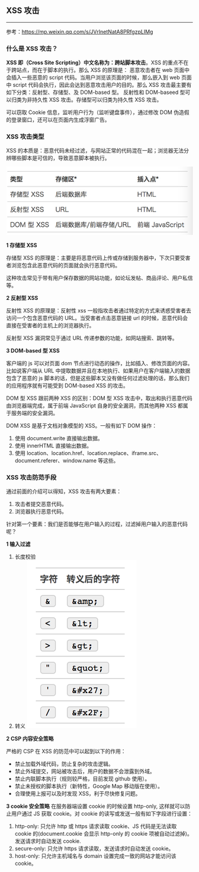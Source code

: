 ## XSS 攻击

---

参考：https://mp.weixin.qq.com/s/JVrInetNatA8PRfgzpLIMg

### 什么是 XSS 攻击？

**XSS 即（Cross Site Scripting）中文名称为：跨站脚本攻击**。XSS 的重点不在于跨站点，而在于脚本的执行。那么 XSS 的原理是：
恶意攻击者在 web 页面中会插入一些恶意的 script 代码。当用户浏览该页面的时候，那么嵌入到 web 页面中 script 代码会执行，因此会达到恶意攻击用户的目的。那么 XSS 攻击最主要有如下分类：反射型、存储型、及 DOM-based 型。 反射性和 DOM-baseed 型可以归类为非持久性 XSS 攻击。存储型可以归类为持久性 XSS 攻击。

可以窃取 Cookie 信息，监听用户行为（监听键盘事件），通过修改 DOM 伪造假的登录窗口，还可以在页面内生成浮窗广告。

### XSS 攻击类型

XSS 的本质是：恶意代码未经过滤，与网站正常的代码混在一起；浏览器无法分辨哪些脚本是可信的，导致恶意脚本被执行。

![avatar](./images/1-1.png)

**1 存储型 XSS**

存储型 XSS 的原理是：主要是将恶意代码上传或存储到服务器中，下次只要受害者浏览包含此恶意代码的页面就会执行恶意代码。

这种攻击常见于带有用户保存数据的网站功能，如论坛发帖、商品评论、用户私信等。

**2 反射型 XSS**

反射性 XSS 的原理是：反射性 xss 一般指攻击者通过特定的方式来诱惑受害者去访问一个包含恶意代码的 URL。当受害者点击恶意链接 url 的时候，恶意代码会直接在受害者的主机上的浏览器执行。

反射型 XSS 漏洞常见于通过 URL 传递参数的功能，如网站搜索、跳转等。

**3 DOM-based 型 XSS**

客户端的 js 可以对页面 dom 节点进行动态的操作，比如插入、修改页面的内容。比如说客户端从 URL 中提取数据并且在本地执行、如果用户在客户端输入的数据包含了恶意的 js 脚本的话，但是这些脚本又没有做任何过滤处理的话，那么我们的应用程序就有可能受到 DOM-based XSS 的攻击。

DOM 型 XSS 跟前两种 XSS 的区别：DOM 型 XSS 攻击中，取出和执行恶意代码由浏览器端完成，属于前端 JavaScript 自身的安全漏洞，而其他两种 XSS 都属于服务端的安全漏洞。

DOM XSS 是基于文档对象模型的 XSS。一般有如下 DOM 操作：

1. 使用 document.write 直接输出数据。
2. 使用 innerHTML 直接输出数据。
3. 使用 location、location.href、location.replace、iframe.src、document.referer、window.name 等这些。

### XSS 攻击防范手段

通过前面的介绍可以得知，XSS 攻击有两大要素：

1. 攻击者提交恶意代码。
2. 浏览器执行恶意代码。

针对第一个要素：我们是否能够在用户输入的过程，过滤掉用户输入的恶意代码呢？

**1 输入过滤**

1. 长度校验
2. 转义
   ![avatar](./images/1-2.png)

**2 CSP 内容安全策略**

严格的 CSP 在 XSS 的防范中可以起到以下的作用：

- 禁止加载外域代码，防止复杂的攻击逻辑。
- 禁止外域提交，网站被攻击后，用户的数据不会泄露到外域。
- 禁止内联脚本执行（规则较严格，目前发现 github 使用）。
- 禁止未授权的脚本执行（新特性，Google Map 移动版在使用）。
- 合理使用上报可以及时发现 XSS，利于尽快修复问题。

**3 cookie 安全策略**
在服务器端设置 cookie 的时候设置 http-only, 这样就可以防止用户通过 JS 获取 cookie。对 cookie 的读写或发送一般有如下字段进行设置：

1. http-only: 只允许 http 或 https 请求读取 cookie、JS 代码是无法读取 cookie 的(document.cookie 会显示 http-only 的 cookie 项被自动过滤掉)。发送请求时自动发送 cookie.
2. secure-only: 只允许 https 请求读取，发送请求时自动发送 cookie。
3. host-only: 只允许主机域名与 domain 设置完成一致的网站才能访问该 cookie。

